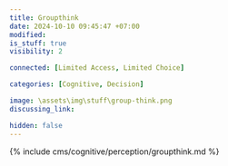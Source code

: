 ```yaml
---
title: Groupthink
date: 2024-10-10 09:45:47 +07:00
modified: 
is_stuff: true
visibility: 2

connected: [Limited Access, Limited Choice]

categories: [Cognitive, Decision]

image: \assets\img\stuff\group-think.png
discussing_link: 

hidden: false
---
```


{% include cms/cognitive/perception/groupthink.md %}